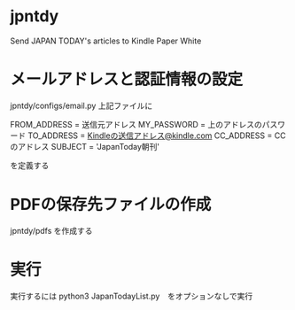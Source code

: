 # jpntdy
Send JAPAN TODAY's articles to Kindle Paper White

# メールアドレスと認証情報の設定
jpntdy/configs/email.py
上記ファイルに

FROM_ADDRESS = 送信元アドレス
MY_PASSWORD = 上のアドレスのパスワード
TO_ADDRESS = Kindleの送信アドレス@kindle.com
CC_ADDRESS = CCのアドレス
SUBJECT = 'JapanToday朝刊'

を定義する

# PDFの保存先ファイルの作成
jpntdy/pdfs を作成する

# 実行
実行するには
python3 JapanTodayList.py　をオプションなしで実行
